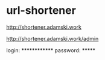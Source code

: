 # url-shortener

http://shortener.adamski.work

http://shortener.adamski.work/admin

login: ************
password: *****
